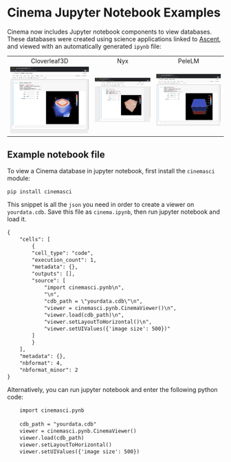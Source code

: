 # Cinema Jupyter Notebook Examples

Cinema now includes Jupyter notebook components to view databases. These databases were created using science applications linked to <a href="https://ascent.readthedocs.io/en/latest">Ascent</a>, and viewed with an automatically generated ```ipynb``` file: 

<p align="center">
<table>
<tr>
<td style="text-align:center;">Cloverleaf3D</td>
<td style="text-align:center;">Nyx</td>
<td style="text-align:center;">PeleLM</td>
</tr>
<tr>
<td>
    <a href="https://mybinder.org/v2/gh/cinemascience/cinema_binder/HEAD?filepath=sphere%2Fsphere.ipynb">
        <img style="border:2px" src="img/pynb/cloverleaf_pynb_cdb.png"></img>
    </a>
</td>
<td><img src="img/pynb/nyx_pynb_cdb.png"></img></td>
<td><img src="img/pynb/pelelm_pynb_cdb.png"></img></td>
</tr>
</table>
</p>

## Example notebook file

To view a Cinema database in jupyter notebook, first install the ```cinemasci``` module:

```
pip install cinemasci
```

This snippet is all the ```json``` you need in order to create a viewer on ```yourdata.cdb```. Save this file as ```cinema.ipynb```, then run jupyter notebook and load it.

```
{
    "cells": [
        {
        "cell_type": "code",
        "execution_count": 1,
        "metadata": {},
        "outputs": [],
        "source": [
            "import cinemasci.pynb\n",
            "\n",
            "cdb_path = \"yourdata.cdb\"\n",
            "viewer = cinemasci.pynb.CinemaViewer()\n",
            "viewer.load(cdb_path)\n",
            "viewer.setLayoutToHorizontal()\n",
            "viewer.setUIValues({'image size': 500})"
        ]
        }
    ],
    "metadata": {},
    "nbformat": 4,
    "nbformat_minor": 2
}
```

Alternatively, you can run jupyter notebook and enter the following python code:

```
    import cinemasci.pynb

    cdb_path = "yourdata.cdb"
    viewer = cinemasci.pynb.CinemaViewer()
    viewer.load(cdb_path)
    viewer.setLayoutToHorizontal()
    viewer.setUIValues({'image size': 500})
```


